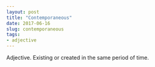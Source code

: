 ```yaml
---
layout: post
title: "Contemporaneous"
date: 2017-06-16
slug: contemporaneous
tags:
- adjective
---
```


Adjective. Existing or created in the same period of time.
